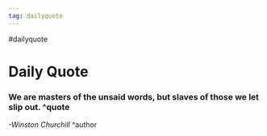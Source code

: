 ```yaml
---
tag: dailyquote
---
```


#dailyquote

# Daily Quote

### We are masters of the unsaid words, but slaves of those we let slip out. ^quote
*-Winston Churchill* ^author
